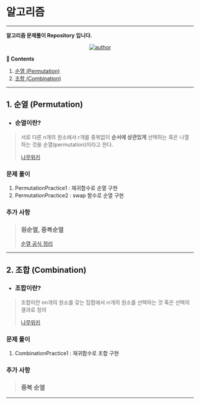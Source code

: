 # 알고리즘

---
**알고리즘 문제풀이 Repository 입니다.**

<div align=center>

[![author](https://img.shields.io/badge/author-ohrorororong-red.svg)](https://github.com/Ohrorororong)

[//]: # ([![HeeBlog]&#40;https://img.shields.io/badge/blog-Hee-lightgrey.svg&#41;]&#40;https://gmlwjd9405.github.io/&#41;)
[//]: # ([![DoyBlog]&#40;https://img.shields.io/badge/blog-Doy-lightgrey.svg&#41;]&#40;https://doooyeon.github.io/&#41;)
[//]: # ([![NesoyBlog]&#40;https://img.shields.io/badge/blog-Nesoy-lightgrey.svg&#41;]&#40;https://nesoy.github.io/&#41;)
[//]: # ([![DelfBlog]&#40;https://img.shields.io/badge/blog-Delf-lightgrey.svg&#41;]&#40;https://delf-lee.github.io/&#41;)
[//]: # ([![contributors]&#40;https://img.shields.io/badge/contributors-4-yellowgreen.svg&#41;]&#40;https://github.com/WeareSoft/tech-interview/graphs/contributors&#41;)
</div>


**:book: Contents**
1. [순열 (Permutation)](#1-순열-(Permutation))
2. [조합 (Combination)](#2-조합-(Combination))


---
## 1. 순열 (Permutation)
* ### 순열이란? 
> 서로 다른 n개의 원소에서 r개를 중복없이 **순서에 상관있게** 선택하는 혹은 나열하는 것을 순열(permutation)이라고 한다. 
>
> [나무위키](https://namu.wiki/w/%EC%88%9C%EC%97%B4)

### 문제 풀이
1. PermutationPractice1 : 재귀함수로 순열 구현
2. PermutationPractice2 : swap 함수로 순열 구현 

### 추가 사항
> ### 원순열, 중복순열
> 
> [순열 공식 정리](https://koreanfoodie.me/432)

---
## 2. 조합 (Combination)
* ### 조합이란?
> 조합이란 nn개의 원소를 갖는 집합에서 rr개의 원소를 선택하는 것 혹은 선택의 결과로 정의
>
> [나무위키](https://namu.wiki/w/%EC%A1%B0%ED%95%A9)

### 문제 풀이
1. CombinationPractice1 : 재귀함수로 조합 구현

### 추가 사항
> ### 중복 순열

---

   





